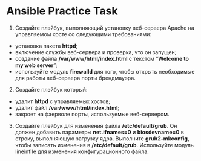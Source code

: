 # Ansible Practice Task
1. Создайте плэйбук, выполняющий установку веб-сервера Apache на управляемом хосте со следующими требованиями:
- установка пакета **httpd**;
- включение службы веб-сервера и проверка, что он запущен;
- создание файла **/var/www/html/index.html** с текстом “**Welcome to my web server**”;
- используйте модуль **firewalld** для того, чтобы открыть необходимые для работы веб-сервера порты брендмауэра.
2. Создайте плэйбук который:
- удалит **httpd** с управляемых хостов;
- удалит файл **/var/www/html/index.html**;
- закроет на фаерволе порты, используемые веб-сервером.
3. Создайте плейбук для изменения файла **/etc/default/grub**. Он должен добавить параметры **net.ifnames=0** и **biosdevname=0** в строку, выполняющую загрузку ядра. Выполните **grub2-mkconfig**, чтобы записать изменения в **/etc/default/grub**. Используйте модуль lineinfile для изменения конфигурационного файла.